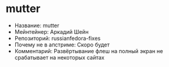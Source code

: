 mutter
======

* Название:                   mutter
* Мейнтейнер:                 Аркадий Шейн
* Репозиторий:                russianfedora-fixes
* Почему не в апстриме:       Скоро будет
* Комментарий:                Развёртывание флеш на полный экран не срабатывает на некоторых сайтах
